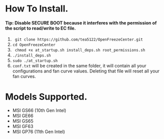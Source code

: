 

# How To Install.
#### Tip: Disable SECURE BOOT because it interferes with the permission of the script to read/write to EC file.

1. ``` git clone https://github.com/tea5122/OpenFreezeCenter.git```
2. ``` cd OpenFreezeCenter ```
3. ``` chmod +x at_startup.sh install_deps.sh root_permissions.sh```
4. ``` ./install_deps.sh ```
5. ``` sudo ./at_startup.sh ```
6. ```conf.txt``` will be created in the same folder, it will contain all your configurations and fan curve values. Deleting that file will reset all your fan curves.

# Models Supported.
- MSI GS66 (10th Gen Intel)
- MSI GE66
- MSI GS65
- MSI GF63
- MSI GP76 (11th Gen Intel)
